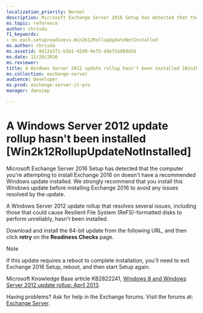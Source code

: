 ```yaml
---
localization_priority: Normal
description: Microsoft Exchange Server 2016 Setup has detected that the computer you're attempting to install Exchange 2016 on doesn't have a recommended Windows update installed. We strongly recommend that you install this Windows update before installing Exchange 2016 to avoid any issues resolved by the update.
ms.topic: reference
author: chrisda
f1_keywords:
- ms.exch.setupreadiness.Win2k12RollupUpdateNotInstalled
ms.author: chrisda
ms.assetid: 8412a371-b5b1-42d9-9e75-ddef3a98dd26
ms.date: 12/20/2016
ms.reviewer: 
title: A Windows Server 2012 update rollup hasn't been installed [Win2k12RollupUpdateNotInstalled]
ms.collection: exchange-server
audience: Developer
ms.prod: exchange-server-it-pro
manager: dansimp

---
```


# A Windows Server 2012 update rollup hasn't been installed [Win2k12RollupUpdateNotInstalled]

Microsoft Exchange Server 2016 Setup has detected that the computer you're attempting to install Exchange 2016 on doesn't have a recommended Windows update installed. We strongly recommend that you install this Windows update before installing Exchange 2016 to avoid any issues resolved by the update.

A Windows Server 2012 update rollup that resolves several issues, including those that could cause Resilient File System (ReFS)-formatted disks to perform unreliably, hasn't been installed.

Download and install the 64-bit update from the following URL, and then click **retry** on the **Readiness Checks** page.

> [!NOTE]
> If this update requires a reboot to complete installation, you'll need to exit Exchange 2016 Setup, reboot, and then start Setup again.

Microsoft Knowledge Base article KB2822241, [Windows 8 and Windows Server 2012 update rollup: April 2013](https://go.microsoft.com/fwlink/p/?linkid=3052&kbid=2822241).

Having problems? Ask for help in the Exchange forums. Visit the forums at: [Exchange Server](https://go.microsoft.com/fwlink/p/?linkId=60612).
